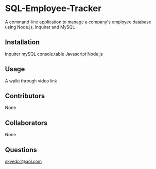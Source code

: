 # SQL-Employee-Tracker
A command-line application to manage a company's employee database using Node.js, Inquirer and MySQL
## Installation
inquirer
mySQL
console.table
Javascript
Node.js
## Usage
A walkt through video link
## Contributors
None
## Collaborators
None
## Questions
skyedoll@aol.com

